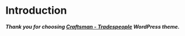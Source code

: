 # Introduction

##### Thank you for choosing [Craftsman - Tradespeople](/craftsman.pebas.rs) WordPress theme.





